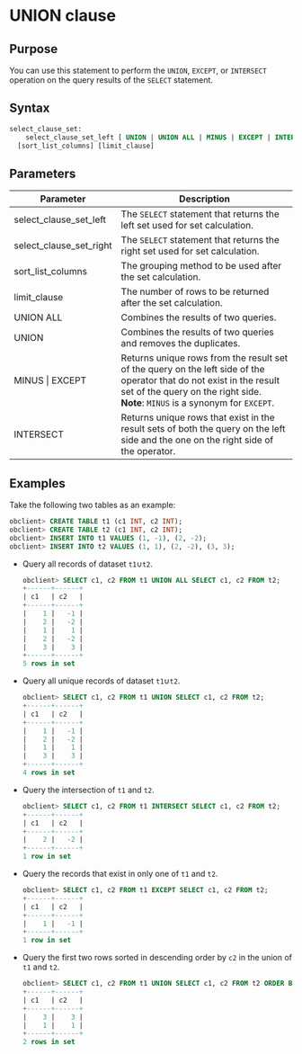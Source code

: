 # UNION clause

## Purpose

You can use this statement to perform the `UNION`, `EXCEPT`, or `INTERSECT` operation on the query results of the `SELECT` statement.

## Syntax

```sql
select_clause_set:
    select_clause_set_left [ UNION | UNION ALL | MINUS | EXCEPT | INTERSECT] select_clause_set_right
  [sort_list_columns] [limit_clause]
```

## Parameters

| Parameter | Description |
|-------------------------|--------------------------------------------------------------------------------------------|
| select_clause_set_left | The `SELECT` statement that returns the left set used for set calculation.  |
| select_clause_set_right | The `SELECT` statement that returns the right set used for set calculation.  |
| sort_list_columns | The grouping method to be used after the set calculation.  |
| limit_clause | The number of rows to be returned after the set calculation.  |
| UNION ALL | Combines the results of two queries.  |
| UNION | Combines the results of two queries and removes the duplicates.  |
| MINUS \| EXCEPT | Returns unique rows from the result set of the query on the left side of the operator that do not exist in the result set of the query on the right side.<br>  **Note**: `MINUS` is a synonym for `EXCEPT`.  |
| INTERSECT | Returns unique rows that exist in the result sets of both the query on the left side and the one on the right side of the operator.  |

## Examples

Take the following two tables as an example:

```sql
obclient> CREATE TABLE t1 (c1 INT, c2 INT);
obclient> CREATE TABLE t2 (c1 INT, c2 INT);
obclient> INSERT INTO t1 VALUES (1, -1), (2, -2);
obclient> INSERT INTO t2 VALUES (1, 1), (2, -2), (3, 3);
```

* Query all records of dataset `t1`∪`t2`.

   ```sql
   obclient> SELECT c1, c2 FROM t1 UNION ALL SELECT c1, c2 FROM t2;
   +------+------+
   | c1   | c2   |
   +------+------+
   |    1 |   -1 |
   |    2 |   -2 |
   |    1 |    1 |
   |    2 |   -2 |
   |    3 |    3 |
   +------+------+
   5 rows in set
   ```

* Query all unique records of dataset `t1`∪`t2`.

   ```sql
   obclient> SELECT c1, c2 FROM t1 UNION SELECT c1, c2 FROM t2;
   +------+------+
   | c1   | c2   |
   +------+------+
   |    1 |   -1 |
   |    2 |   -2 |
   |    1 |    1 |
   |    3 |    3 |
   +------+------+
   4 rows in set  
   ```

* Query the intersection of `t1` and `t2`.

   ```sql
   obclient> SELECT c1, c2 FROM t1 INTERSECT SELECT c1, c2 FROM t2;
   +------+------+
   | c1   | c2   |
   +------+------+
   |    2 |   -2 |
   +------+------+
   1 row in set
   ```

* Query the records that exist in only one of `t1` and `t2`.

   ```sql
   obclient> SELECT c1, c2 FROM t1 EXCEPT SELECT c1, c2 FROM t2;
   +------+------+
   | c1   | c2   |
   +------+------+
   |    1 |   -1 |
   +------+------+
   1 row in set
   ```

* Query the first two rows sorted in descending order by `c2` in the union of `t1` and `t2`.

   ```sql
   obclient> SELECT c1, c2 FROM t1 UNION SELECT c1, c2 FROM t2 ORDER BY c2 DESC LIMIT 2;
   +------+------+
   | c1   | c2   |
   +------+------+
   |    3 |    3 |
   |    1 |    1 |
   +------+------+
   2 rows in set
   ```
